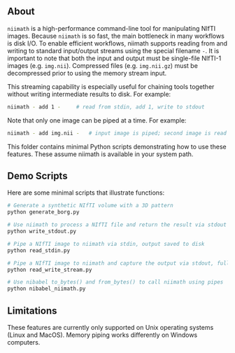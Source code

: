 ## About

`niimath` is a high-performance command-line tool for manipulating NIfTI images. Because `niimath` is so fast, the main bottleneck in many workflows is disk I/O. To enable efficient workflows, niimath supports reading from and writing to standard input/output streams using the special filename `-`. It is important to note that both the input and output must be single-file NIfTI-1 images (e.g. `img.nii`). Compressed files (e.g. `img.nii.gz`) must be decompressed prior to using the memory stream input.

This streaming capability is especially useful for chaining tools together without writing intermediate results to disk. For example:

```bash
niimath - add 1 -     # read from stdin, add 1, write to stdout
```

Note that only one image can be piped at a time. For example:

```bash
niimath - add img.nii -   # input image is piped; second image is read from disk
```

This folder contains minimal Python scripts demonstrating how to use these features. These assume niimath is available in your system path.

## Demo Scripts

Here are some minimal scripts that illustrate functions:
```bash
# Generate a synthetic NIfTI volume with a 3D pattern
python generate_borg.py

# Use niimath to process a NIfTI file and return the result via stdout (no disk writes)
python write_stdout.py

# Pipe a NIfTI image to niimath via stdin, output saved to disk
python read_stdin.py

# Pipe a NIfTI image to niimath and capture the output via stdout, fully in memory
python read_write_stream.py

# Use nibabel to_bytes() and from_bytes() to call niimath using pipes
python nibabel_niimath.py
```

## Limitations

These features are currently only supported on Unix operating systems (Linux and MacOS). Memory piping works differently on Windows computers.